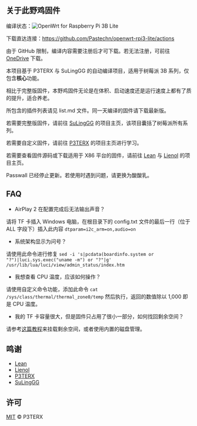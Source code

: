 ## 关于此野鸡固件
编译状态：![OpenWrt for Raspberry Pi 3B Lite](https://github.com/Pastechn/openwrt-rpi3-lite/workflows/OpenWrt%20for%20Raspberry%20Pi%203B%20Lite/badge.svg)

下载直达连接：https://github.com/Pastechn/openwrt-rpi3-lite/actions

由于 GitHub 限制，编译内容需要注册后才可下载。若无法注册，可前往 [OneDrive](http://47.115.29.209/nd/) 下载。

本项目基于 P3TERX 与 SuLingGG 的自动编译项目，适用于树莓派 3B 系列，仅包含**核心**功能。

相比于完整版固件，本野鸡固件无论是在体积、启动速度还是运行速度上都有了质的提升，适合养老。

所包含的插件列表请见 list.md 文件。同一天编译的固件请下载最新版。

若需要完整版固件，请前往 [SuLingGG](https://github.com/SuLingGG/OpenWrt-Rpi) 的项目主页，该项目囊括了树莓派所有系列。

若需要自定义固件，请前往 [P3TERX](https://github.com/P3TERX/Actions-OpenWrt) 的项目主页进行学习。

若需要查看固件源码或下载适用于 X86 平台的固件，请前往 [Lean](https://github.com/coolsnowwolf/lede) 与 [Lienol](https://github.com/Lienol/openwrt-package) 的项目主页。

Passwall 已经停止更新。若使用时遇到问题，请更换为酸酸乳。

## FAQ

- AirPlay 2 在配置完成后无法输出声音？

请将 TF 卡插入 Windows 电脑，在根目录下的 config.txt 文件的最后一行（位于 ALL 字段下）插入此内容 `dtparam=i2c_arm=on,audio=on`

- 系统架构显示为问号？

请使用此命令进行修复 `sed -i 's|pcdata(boardinfo.system or "?")|luci.sys.exec("uname -m") or "?"|g' /usr/lib/lua/luci/view/admin_status/index.htm`

- 我想查看 CPU 温度，应该如何操作？

请使用自定义命令功能，添加此命令 `cat /sys/class/thermal/thermal_zone0/temp` 然后执行，返回的数值除以 1,000 即是 CPU 温度。

- 我的 TF 卡容量很大，但是固件只占用了很小一部分，如何找回剩余空间？

请参考[这篇教程](https://bugxia.com/1038.html)来挂载剩余空间，或者使用内置的磁盘管理。

## 鸣谢
- [Lean](https://github.com/coolsnowwolf/lede)
- [Lienol](https://github.com/Lienol/openwrt-package)
- [P3TERX](https://github.com/P3TERX/Actions-OpenWrt)
- [SuLingGG](https://github.com/SuLingGG/OpenWrt-Rpi)


## 许可
[MIT](https://github.com/P3TERX/Actions-OpenWrt/blob/master/LICENSE) © P3TERX
